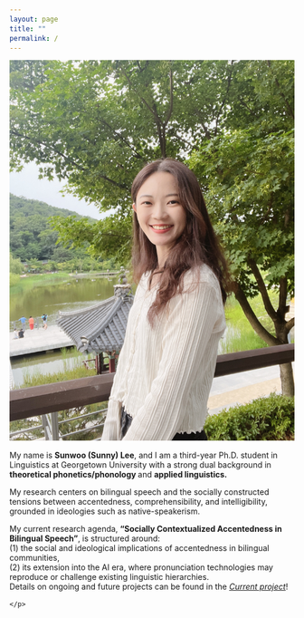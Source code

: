 ```yaml
---
layout: page
title: ""
permalink: /
---
```


<div class="hero">
  <div class="hero__img">
    <img src="IMG_6974.jpeg" alt="Profile">
  </div>
  <div class="hero__text">
    <p>
   My name is <strong>Sunwoo (Sunny) Lee</strong>, and I am a third-year Ph.D. student in Linguistics at Georgetown University with a strong dual background in <strong>theoretical phonetics/phonology </strong> and <strong> applied linguistics.</strong> 
      <p>
    My research centers on bilingual speech and the socially constructed tensions between accentedness, comprehensibility, and intelligibility, grounded in ideologies such as native-speakerism. 
      </p>

My current research agenda, 
<strong>“Socially Contextualized Accentedness in Bilingual Speech”</strong>, is structured around: <br>
(1) the social and ideological implications of accentedness in bilingual communities, <br>
(2) its extension into the AI era, where pronunciation technologies may reproduce or challenge existing linguistic hierarchies. <br>
Details on ongoing and future projects can be found in the 
<a href="/current-project/"><em>Current project</em></a>!




    </p>
    
  </div>
</div>

